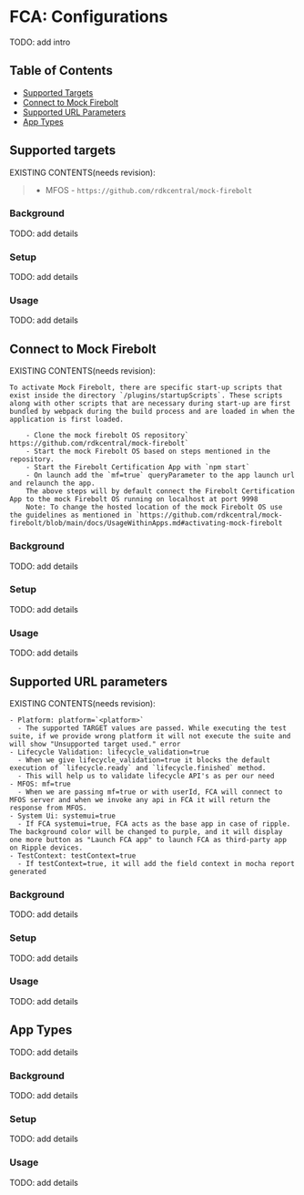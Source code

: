 # FCA: Configurations

TODO: add intro

## Table of Contents

- [Supported Targets](#supported-targets)
- [Connect to Mock Firebolt](#connect-to-mock-firebolt)
- [Supported URL Parameters](#supported-url-parameters)
- [App Types](#app-types)

## Supported targets

EXISTING CONTENTS(needs revision):
> - MFOS - `https://github.com/rdkcentral/mock-firebolt`

### Background

TODO: add details

### Setup

TODO: add details

### Usage

TODO: add details

## Connect to Mock Firebolt


EXISTING CONTENTS(needs revision):
```
To activate Mock Firebolt, there are specific start-up scripts that exist inside the directory `/plugins/startupScripts`. These scripts along with other scripts that are necessary during start-up are first bundled by webpack during the build process and are loaded in when the application is first loaded.

    - Clone the mock firebolt OS repository` https://github.com/rdkcentral/mock-firebolt`
    - Start the mock Firebolt OS based on steps mentioned in the repository.
    - Start the Firebolt Certification App with `npm start`
    - On launch add the `mf=true` queryParameter to the app launch url and relaunch the app.
    The above steps will by default connect the Firebolt Certification App to the mock Firebolt OS running on localhost at port 9998
    Note: To change the hosted location of the mock Firebolt OS use the guidelines as mentioned in `https://github.com/rdkcentral/mock-firebolt/blob/main/docs/UsageWithinApps.md#activating-mock-firebolt
```

### Background

TODO: add details

### Setup

TODO: add details

### Usage

TODO: add details

## Supported URL parameters
 
EXISTING CONTENTS(needs revision):
```
- Platform: platform=`<platform>`
  - The supported TARGET values are passed. While executing the test suite, if we provide wrong platform it will not execute the suite and will show "Unsupported target used." error
- Lifecycle Validation: lifecycle_validation=true
  - When we give lifecycle_validation=true it blocks the default execution of `lifecycle.ready` and `lifecycle.finished` method.
  - This will help us to validate lifecycle API's as per our need
- MFOS: mf=true
  - When we are passing mf=true or with userId, FCA will connect to MFOS server and when we invoke any api in FCA it will return the response from MFOS.
- System Ui: systemui=true
  - If FCA systemui=true, FCA acts as the base app in case of ripple. The background color will be changed to purple, and it will display one more button as "Launch FCA app" to launch FCA as third-party app on Ripple devices.
- TestContext: testContext=true
  - If testContext=true, it will add the field context in mocha report generated
```

### Background

TODO: add details

### Setup

TODO: add details

### Usage

TODO: add details

## App Types
 
TODO: add details

### Background

TODO: add details

### Setup

TODO: add details

### Usage

TODO: add details
